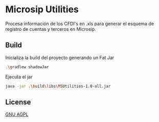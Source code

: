 # Microsip Utilities

Procesa información de los CFDI's en .xls para generar el esquema de registro de cuentas y terceros en Microsip.


## Build

Inicializa la build del proyecto generando un Fat Jar
```bash
.\gradlew shadowJar
```
Ejecuta el jar
```bash
java -jar .\build\libs\MSUtilities-1.0-all.jar
```

## License
[GNU AGPL](https://choosealicense.com/licenses/agpl-3.0/)